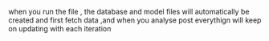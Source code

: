 when you run the file , the database and model files will automatically be created and first fetch data ,and when you analyse post everythign will keep on updating with each iteration
